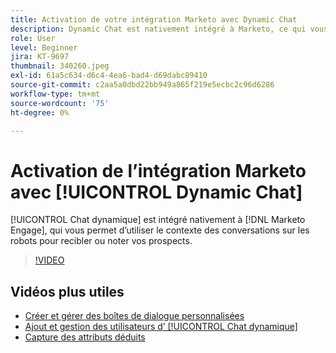 ```yaml
---
title: Activation de votre intégration Marketo avec Dynamic Chat
description: Dynamic Chat est nativement intégré à Marketo, ce qui vous permet d’utiliser le contexte des conversations sur les robots pour recibler ou noter vos prospects.
role: User
level: Beginner
jira: KT-9697
thumbnail: 340260.jpeg
exl-id: 61a5c634-d6c4-4ea6-bad4-d69dabc89410
source-git-commit: c2aa5a0dbd22bb949a865f219e5ecbc2c96d6286
workflow-type: tm+mt
source-wordcount: '75'
ht-degree: 0%

---
```


# Activation de l’intégration Marketo avec [!UICONTROL Dynamic Chat]

[!UICONTROL Chat dynamique]  est intégré nativement à [!DNL Marketo Engage], qui vous permet d’utiliser le contexte des conversations sur les robots pour recibler ou noter vos prospects.

>[!VIDEO](https://video.tv.adobe.com/v/340260/?quality=12&learn=on)

## Vidéos plus utiles

* [Créer et gérer des boîtes de dialogue personnalisées](dialogue-management.md)
* [Ajout et gestion des utilisateurs d’ [!UICONTROL Chat dynamique]](user-management.md)
* [Capture des attributs déduits](capture-inferred-attributes.md)
